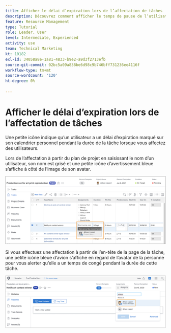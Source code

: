 ```yaml
---
title: Afficher le délai d’expiration lors de l’affectation de tâches
description: Découvrez comment afficher le temps de pause de l’utilisateur lors de la tentative d’attribution de tâches.
feature: Resource Management
type: Tutorial
role: Leader, User
level: Intermediate, Experienced
activity: use
team: Technical Marketing
kt: 10182
exl-id: 34058a8e-1a81-4833-b9e2-a9d3f2713efb
source-git-commit: 02bc5a09a838be6d98c9b746bff731236ee4116f
workflow-type: tm+mt
source-wordcount: '120'
ht-degree: 0%

---
```


# Afficher le délai d’expiration lors de l’affectation de tâches

Une petite icône indique qu’un utilisateur a un délai d’expiration marqué sur son calendrier personnel pendant la durée de la tâche lorsque vous affectez des utilisateurs.

Lors de l’affectation à partir du plan de projet en saisissant le nom d’un utilisateur, son nom est grisé et une petite icône d’avertissement bleue s’affiche à côté de l’image de son avatar.

![utilisateur grisé pour pto](assets/toat_01.png)

Si vous effectuez une affectation à partir de l’en-tête de la page de la tâche, une petite icône bleue d’avion s’affiche en regard de l’avatar de la personne pour vous alerter qu’elle a un temps de congé pendant la durée de cette tâche.

![affectation de tâche utilisateur](assets/toat_02.png)
